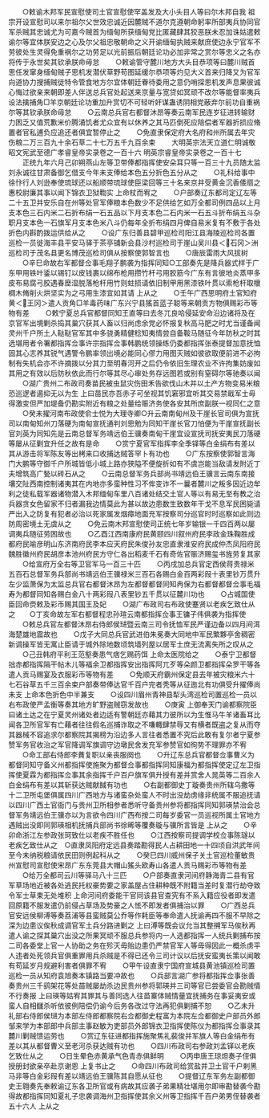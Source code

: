 <!-- { "loadSidebar": true } -->
　　○敕谕木邦军民宣慰使司土官宣慰使罕盖发及大小头目人等曰尔木邦自我  祖宗开设宣慰司以来尔祖尔父世效忠诚近因麓贼不道尔克遵朝命躬率所部夷兵协同官军杀贼其忠诚尤为可嘉今贼首为缅甸所获缅甸党比匿藏肆其狡恶朕未忍加诛姑遣敕谕尔等宜体朕安边之心及尔父祖忠敬朝命之义开谕缅甸执贼来献庶使边永宁官军不劳彼处生灵得免重祸尔之功劳足以光前振后朝廷论功必加非常之赏尔等忠义之名亦将传于永世矣其钦承朕命毋怠
　　○敕谕管守麓川地方大头目恭项等曰麓川贼首思任发窜身缅甸贼子思机发潜伏草野苟图延缓尔恭项等灼见大义首来归降又为官军向道协力搜捕贼徒特令管食地方尔宜体朝廷眷待委用之意仍哨探思机发声息果彼诚心悔过欲亲来朝即差人伴送总兵官处起送来京量与宽贷如冥顽不改尔等能督率夷兵设法擒捕角□羊京朝廷论功重加升赏切不可轻听奸谋蛊诱阴相党蔽弃尔前功自重祸尔等其钦承朕命毋怠
　　○云南总兵官右都督沐昂等奏云南军民连岁征进转输财力困乏又值荒歉米价腾涌饥者尤众宜有以休养之其马匹倒死应陪偿者军器折损应脩置者官私逋负应追还者俱宜暂停止之
　　○免直隶保定府大名府和州所属去年灾伤粮二万三百九十余石草二十七万五千九百余束
　　大明英宗法天立道仁明诚敬昭文宪武至德广孝睿皇帝实录卷之一百十六
明英宗睿皇帝实录卷之一百十七
　　正统九年六月己卯朔燕山左等卫带俸都指挥使安朵耳只等一百三十九员随太监刘永诚往甘肃备御乞借支今年未支俸给本色五分折色五分从之
　　○礼科给事中徐忭行人刘逊奉使琉球还以船顺带琉球使臣梁回等三十名来京并受黄金沉香倭扇之惠校尉廉其事以闻下锦衣卫狱鞫实  上命杖而宥之
　　○户部奏辽东都司定辽左等二十五卫并安乐自在州等处官军俸粮本色数少不足供给乞如万全都司例四品以上月支本色三石内米二石折布绢一石五品以下月支本色二石内米一石五斗折布绢五斗杂职月支本色一石旗军月支本色米八斗仍每年全折布绢四月俾自易米复有不敷于各处折色内斟酌拨运供给从之
　　○设广东归善县碧甲巡检司阳江县海陵巡检司各置巡检一员徙海丰县平安马驿于茶亭铺新会县沙村巡检司于崖山吴川县＜石冈＞洲巡检司于茂名县更名博茂巡检司俱从按察使郭智言也
　　○唐辰雷雨大风拔树
　　○辛巳命故右军都督佥事毛翔子鹏袭为指挥同知○工部奏先是降兵器式样于广东甲用铁叶鋈以锡钉以皮钱裹以绵布枪用攒竹杆弓用胶筋今广东有言彼地炎蒸甲多皮布易腐弓胶遇春塺湿脱落枪杆用竹则蛀损请依旧制甲用黑漆铁叶贯以索枪杆取櫰椆木脩削火烘坚实为之弓用生漆宜如其请  上从之
　　○壬午广西思明府土官知府黄＜王冈＞遣人贡角□羊毒药味广东兴宁县猺首蓝子聪等来朝贡方物俱赐彩币等物有差
　　○敕宁夏总兵官都督同知王直等曰去冬兀良哈侵延安命沿边诸将及在京官军出境剿杀捣其巢穴获其人畜以归尚虑余党必怀报复秋高马肥之时尤当谨备闻灵州千户所土人鞑鞑官军其中多骁勇精健稔知夷情尝自备鞍马随征今年防秋之时其选堪用者令署都指挥佥事许宗指挥佥事韩鹏统领操练仍委都指挥张泰提督加意抚恤固其心志养其锐气遇警令鹏率领出境必能同心僇力用图灭贼如彼欲取便前进不必拘制有失机会亦不许摘拨以分其力至明春河开之后仍令依旧生理农业不许拘集妨废如其用之有效以后防秋依此而行尔等其尽心审处务存远图若或别有窒碍尔等驰奏以闻
　　○湖广贵州二布政司奏苗民被虫鼠灾伤田禾告欲伐山木并以土产方物变易米粮恐巡逻者遏抑无以为生  上曰苗民亦吾赤子可坐视其饥窘邪宜听其交易禁戢军士毋得激变但严加堤备仍勘实附近有粮之处量给赈济务使各安其所庶副朕一视同仁之意
　　○癸未擢河南布政使俞士悦为大理寺卿○升云南南甸州及干崖长官司俱为宣抚司以南甸知州刀落硬为南甸宣抚通判刘思勉为同知干崖长官刀怕便为干崖宣抚副长官刘英为同知先是云南总督军务靖远伯王骥奏南甸干崖宜设宣抚司抚安夷民刀落硬等屡从征剿宜升任之故有是命
　　○赏宁夏官军指挥李全季铎等白金绢布有差以其从游击将军陈友等出栲来口收捕达贼答罕卜有功也
　　○广东按察使郭智言海门大鹏等守御千户所城皆低小城上路亦狭隘不便旋折如有不虞岂能当敌请发附近丁夫增筑高广甃以砖石从之
　　○云南总督军务兵部尚书靖远伯王骥言云南东南接壤交阯西南控制诸夷其在内地亦多蛮种性习不侔变诈不一曩者麓川之叛多因近边牟利之徒私载军器诸物潜入木邦缅甸车里八百诸处结交土官人等以有易无至有教之治兵器贪女色留家不归者漏我边情莫此为甚以故边患数生致数年干戈不息军民困毙请严出入之防复有犯者必治以死家属发烟瘴地面充军按察司分巡官时时巡察如此则边防周密境土无虞从之
　　○免云南木邦宣慰使司正统七年岁输银一千四百两以屡调夷兵随征劳困故也
　　○乙酉江西南康府民黄颐四川叙州府民李政金珠鞠胜成都府民喻彦明山东济南府民李本应天府民朱俊孙友忠直隶淮安府民成仲杰凤阳府民魏胜徽州府民胡彦本池州府民方守仁各出稻麦千石有奇佐官赈济赐玺书旌劳复其家
　　○给宣府万全右等卫官军马一百三十匹
　　○丙戌加总兵官定西侯蒋贵禄米五百石总督军务兵部尚书靖远伯王骥禄米三百石各赐白金百两彩叚十表里钞万贯升左少监萧保为太监总兵官右都督沐昂为左都督都督同知冉保为右都督都督佥事毛福寿为都督同知各赐白金八十两彩叚八表里钞五千贯以征麓川功也
　　○占城国使臣回命赍敕及彩币赐其国王及妃
　　○湖广布政司右布政使蹇贤以老疾乞致仕从之　　○丁亥命故左军右都督程忠孙瑄云南都指挥佥事王镛子伟俱袭为指挥使
　　○敕总兵官左都督沐昂右侍郎侯琎暨云南三司令抚恤军民严谨边备以四月间洱海楚雄地震故也
　　○戊子大同总兵官武进伯朱冕奏大同地中军民繁夥亭舍稠密新调操军皆无寓止臣请于城外除地数顷筑墙列屋以居军士庶无流离失所之叹从之
　　○己丑韩府平利王范壑奏患气痞乞赐药饵  上命太医院给之
　　○泰宁卫都督拙赤都指挥隔干帖木儿等福余卫都指挥安出指挥阿兀歹等朵颜卫都指挥朵罗干等各遣人贡马赐宴及衣服彩币等物有差
　　○免顺天府霸州保定县去年被灾粮米六十七石谷草五千三百余束户部奏带俸达官千百户完者秃等从征迤北有功俱受升擢俸尚未支  上命本色折色中半兼支
　　○设四川眉州青神县犁头湾巡检司置巡检一员以右布政使严孟衡等奏其地方旷野盗贼窃发故也
　　○庚寅  上御奉天门谕都察院臣曰诸土达之在宁夏灵州诸处者边适有警朝廷亦藉其力彼所以为生惟马牛羊诸畜耳比闻各卫所官军有亡藉者往往假名巡捕诈取之不嗛輙肆禁辱又有横者既盗之复从而夺其器械不容追求尔都察院其揭榜为沿边多人言往者悉置不究后此敢有复尔者宁夏参赞军务官收治之军官降调军旗调守边墩民舍发充军参赞官如徇势不理罪亦不宥
　　○命工部右侍郎李蕡复职以亲丧服阕也
　　○升辽东总兵官都督佥事曹义为都督同知守备义州都指挥使施聚为都督佥事都指挥同知康福为都指挥使定辽左卫指挥使夏霖为都指挥佥事其余指挥千户百户旗军俱升授有差并赏舍人晁英等二百余人白金绢布有差以其斩获达贼献馘有功也
　　○右副都御史丁璇奏贵州所辖乌撒等十二卫所屯堡俱属四川广西地方与诸蛮杂处蛮人不时出没劫虏缘非统属不服追抚请以四川广西土官衙门与贵州卫所相参者悉听守备贵州参将都指挥同知郭瑛禁治会总督军务靖远伯王骥亦以为言欲令四川广西布按二司每岁委官一员巡视所属土官地方遇贼出没即同郭瑛相机抚捕兵部尚书徐晞等覆奏璇与骥所言皆是  上从之
　　○辛卯命浙江左参政张珂致仕以老疾不胜任也
　　○江西按察司提调学校佥事陈璲以老疾乞致仕从之　○直隶凤阳府定远县奏踏勘得民人占耕田地一十四顷自洪武年间至今未纳税粮请依民田则例起科从之
　　○癸巳四川威州保子关土官巡检董敏贵州宣慰司宣慰使宋昂广东东莞县大帽山猺头欧寿山各遣人贡马赐彩币等物有差
　　○给万全都司云川等驿马八十三匹
　　○户部奏直隶河间府静海青二县有官军草场地近被各处逃民托权豪势要之家盖屋占住耕种既不附籍当差时复潜行劫夺致令军士草束无处堆积  上命河间府委能干官同该县官查究有不系入籍应役者即发遣回原籍不服发遣仍前侵占草场及势豪之人恡不即发者俱捕治以罪
　　○广西总兵官安远侯柳溥等奏荔浦等县蛮贼莫公乔等作耗臣等奉命遣人抚谕再四不服不早除之深为边患议俟秋成调官军土兵分路进剿之  上曰溥等既会议允当其整搠军马俟秋再遣人谕之探其巢穴出没之所果冥顽不服总兵参将内一人选都指挥一人统兵剿捕布按二司各委堂上官一人协助之务在殄灭毋贻边患仍严禁官军人等毋得因此一概杀虏平人违者处死领兵官俱重罪用兵杀贼是不得已还令三司计议以后抚安蛮夷长策以闻敢有苟延岁月规避利害者俱罪不宥
　　○甲午设直隶宁国府宣城县黄池镇巡检司置巡检一员从知府袁旭奏本镇路当要冲故也
　　○兵部言湖广参将都指挥佥事张善奏贵州三千鹞架花等处苗贼屡劫杀边民贵州参将郭瑛并三司等官已尝委官会勘贼情不行奏报  上曰瑛等姑宥其罪其与善同选人往苗寨体贼情量宜抚捕务在事妥夷安或蛮人自相讎杀听依彼例陪偿仍谕今后务各改过守法再犯俱剿捕不恕
　　○乙未升礼部右侍郎侯琎为本部左侍郎都察院右佥都御史程富为本院左佥都御史户部员外郎邹来学为本部郎中兵部主事赵敏为吏部员外郎锦衣卫指挥使陈仪为都指挥佥事录其麓川剿贼馈运劳也
　　○赏辽东征进都指挥施聚焦礼裴俊并军旗人等白金绢布有差以其从都督曹义至老河杀获达贼有功也
　　○四川布政司右参政刘孟铎以老疾乞致仕从之
　　○日生晕色赤黄承气色青赤俱鲜明
　　○丙申唐王琼炟奏子侄俱授册封欲亲卒赴京谢恩  上复书止之
　　○命四川布政司给赏盐井卫土官千户剌黑马非等白金彩叚有差以靖远伯王骥陈其自愿从征也
　　○提督辽东军务左副都御史王翱奏先奉敕谕辽东各卫所官或有病故其应袭子弟果精壮堪用尔即审勘替袭今勘得故都指挥同知夏礼子忠袭调海州卫指挥使其余义州等卫指挥千百户弟男侄替袭者五十六人  上从之
